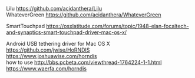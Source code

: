 Lilu https://github.com/acidanthera/Lilu  
WhateverGreen https://github.com/acidanthera/WhateverGreen  


SmartTouchpad https://osxlatitude.com/forums/topic/1948-elan-focaltech-and-synaptics-smart-touchpad-driver-mac-os-x/

Android USB tethering driver for Mac OS X  
https://github.com/jwise/HoRNDIS  
https://www.joshuawise.com/horndis  
how to use
http://bbs.pcbeta.com/viewthread-1764224-1-1.html  
https://www.waerfa.com/horndis  

